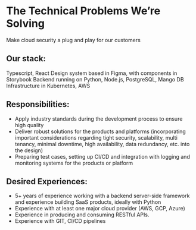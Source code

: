 # The Technical Problems We’re Solving
Make cloud security a plug and play for our customers

## Our stack:

Typescript, React
Design system based in Figma, with components in Storybook
Backend running on Python, Node.js, PostgreSQL, Mango DB
Infrastructure in Kubernetes, AWS

## Responsibilities:

* Apply industry standards during the development process to ensure high quality
* Deliver robust solutions for the products and platforms (incorporating important considerations   regarding tight security, scalability, multi tenancy, minimal downtime, high availability, data redundancy, etc. into the design)
* Preparing test cases, setting up CI/CD and integration with logging and monitoring systems for the products or platform


## Desired Experiences:

* 5+ years of experience working with a backend server-side framework and experience building SaaS products, ideally with Python
* Experience with at least one major cloud provider (AWS, GCP, Azure)
* Experience in producing and consuming RESTful APIs.
* Experience with GIT, CI/CD pipelines